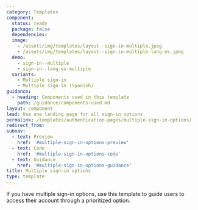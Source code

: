 ```yaml
---
category: Templates
component:
  status: ready
  package: false
  dependencies:
  image:
    - /assets/img/templates/layout--sign-in-multiple.jpeg
    - /assets/img/templates/layout--sign-in-multiple-lang-es.jpeg
  demo:
    - sign-in--multiple
    - sign-in--lang-es-multiple
  variants:
    - Multiple sign-in
    - Multiple sign-in (Spanish)
guidance:
  - heading: Components used in this template
    path: /guidance/components-used.md
layout: component
lead: Use one landing page for all sign-in options.
permalink: /templates/authentication-pages/multiple-sign-in-options/
redirect_from:
subnav:
  - text: Preview
    href: '#multiple-sign-in-options-preview'
  - text: Code
    href: '#multiple-sign-in-options-code'
  - text: Guidance
    href: '#multiple-sign-in-options-guidance'
title: Multiple sign-in options
type: template
---
```

If you have multiple sign-in options, use this template to guide users to access their account through a prioritized option.

